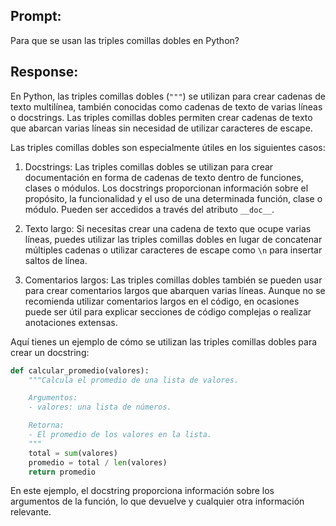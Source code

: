 ## Prompt:
Para que se usan las triples comillas dobles en Python?

## Response:
En Python, las triples comillas dobles (`"""`) se utilizan para crear cadenas de texto multilínea, también conocidas como cadenas de texto de varias líneas o docstrings. Las triples comillas dobles permiten crear cadenas de texto que abarcan varias líneas sin necesidad de utilizar caracteres de escape.

Las triples comillas dobles son especialmente útiles en los siguientes casos:

1. Docstrings: Las triples comillas dobles se utilizan para crear documentación en forma de cadenas de texto dentro de funciones, clases o módulos. Los docstrings proporcionan información sobre el propósito, la funcionalidad y el uso de una determinada función, clase o módulo. Pueden ser accedidos a través del atributo `__doc__`.

2. Texto largo: Si necesitas crear una cadena de texto que ocupe varias líneas, puedes utilizar las triples comillas dobles en lugar de concatenar múltiples cadenas o utilizar caracteres de escape como `\n` para insertar saltos de línea.

3. Comentarios largos: Las triples comillas dobles también se pueden usar para crear comentarios largos que abarquen varias líneas. Aunque no se recomienda utilizar comentarios largos en el código, en ocasiones puede ser útil para explicar secciones de código complejas o realizar anotaciones extensas.

Aquí tienes un ejemplo de cómo se utilizan las triples comillas dobles para crear un docstring:

```python
def calcular_promedio(valores):
    """Calcula el promedio de una lista de valores.

    Argumentos:
    - valores: una lista de números.

    Retorna:
    - El promedio de los valores en la lista.
    """
    total = sum(valores)
    promedio = total / len(valores)
    return promedio
```

En este ejemplo, el docstring proporciona información sobre los argumentos de la función, lo que devuelve y cualquier otra información relevante.

